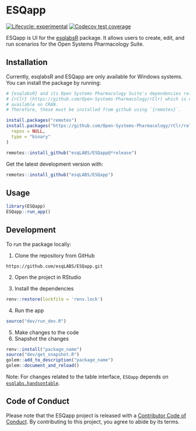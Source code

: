 
<!-- README.md is generated from README.Rmd. Please edit that file -->

# ESQapp

<!-- badges: start -->

[![Lifecycle:
experimental](https://img.shields.io/badge/lifecycle-experimental-orange.svg)](https://lifecycle.r-lib.org/articles/stages.html#experimental)
[![Codecov test
coverage](https://codecov.io/gh/esqLABS/ESQapp/branch/main/graph/badge.svg)](https://app.codecov.io/gh/esqLABS/shinyScenarioEditor?branch=main)
<!-- badges: end -->

ESQapp is UI for the [esqlabsR](https://github.com/esqLABS/esqlabsR)
package. It allows users to create, edit, and run scenarios for the Open
Systems Pharmacology Suite.

## Installation

Currently, esqlabsR and ESQapp are only available for Windows systems.
You can install the package by running:

``` r
# {esqlabsR} and its Open Systems Pharmacology Suite's dependencies relies on
# {rClr} (https://github.com/Open-Systems-Pharmacology/rClr) which is not
# available on CRAN.
# Therefore, these must be installed from github using `{remotes}`.

install.packages("remotes")
install.packages("https://github.com/Open-Systems-Pharmacology/rClr/releases/download/v0.9.2/rClr_0.9.2.zip",
  repos = NULL,
  type = "binary"
)

remotes::install_github("esqLABS/ESQapp@*release")
```

Get the latest development version with:

``` r
remotes::install_github("esqLABS/ESQapp")
```

## Usage

``` r
library(ESQapp)
ESQapp::run_app()
```

## Development

To run the package locally:

1.  Clone the repository from GitHub

<!-- -->

    https://github.com/esqLABS/ESQapp.git

2.  Open the project in RStudio

3.  Install the dependencies

``` r
renv::restore(lockfile = 'renv.lock')
```

4.  Run the app

``` r
source("dev/run_dev.R")
```

5.  Make changes to the code
6.  Snapshot the changes

``` r
renv::install("package_name")
source("dev/get_snapshot.R")
golem::add_to_description("package_name")
golem::document_and_reload()
```

Note: For changes related to the table interface, `ESQapp` depends on
[`esqlabs.handsontable`](https://github.com/esqLABS/esqlabs.handsontable).

## Code of Conduct

Please note that the ESQapp project is released with a [Contributor Code
of
Conduct](https://contributor-covenant.org/version/2/0/CODE_OF_CONDUCT.html).
By contributing to this project, you agree to abide by its terms.
